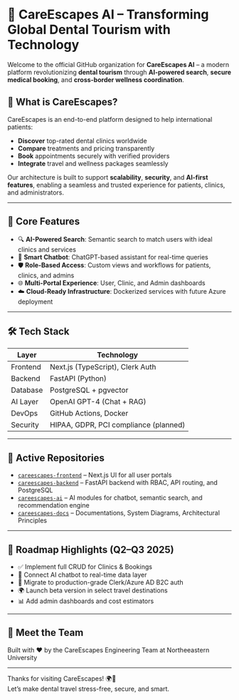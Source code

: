 # 🦷 CareEscapes AI – Transforming Global Dental Tourism with Technology

Welcome to the official GitHub organization for **CareEscapes AI** – a modern platform revolutionizing **dental tourism** through **AI-powered search**, **secure medical booking**, and **cross-border wellness coordination**.

## 🚀 What is CareEscapes?

CareEscapes is an end-to-end platform designed to help international patients:
- **Discover** top-rated dental clinics worldwide
- **Compare** treatments and pricing transparently
- **Book** appointments securely with verified providers
- **Integrate** travel and wellness packages seamlessly

Our architecture is built to support **scalability**, **security**, and **AI-first features**, enabling a seamless and trusted experience for patients, clinics, and administrators.

---

## 🧠 Core Features

- 🔍 **AI-Powered Search**: Semantic search to match users with ideal clinics and services
- 💬 **Smart Chatbot**: ChatGPT-based assistant for real-time queries
- 🛡️ **Role-Based Access**: Custom views and workflows for patients, clinics, and admins
- 🌐 **Multi-Portal Experience**: User, Clinic, and Admin dashboards
- ☁️ **Cloud-Ready Infrastructure**: Dockerized services with future Azure deployment

---

## 🛠️ Tech Stack

| Layer        | Technology                         |
|-------------|-------------------------------------|
| Frontend    | Next.js (TypeScript), Clerk Auth    |
| Backend     | FastAPI (Python)                    |
| Database    | PostgreSQL + pgvector               |
| AI Layer    | OpenAI GPT-4 (Chat + RAG)           |
| DevOps      | GitHub Actions, Docker              |
| Security    | HIPAA, GDPR, PCI compliance (planned) |

---

## 📂 Active Repositories

- [`careescapes-frontend`](https://github.com/CareEscapes-AI/careescapes_root) – Next.js UI for all user portals
- [`careescapes-backend`](https://github.com/CareEscapes-AI/careescapes_backend) – FastAPI backend with RBAC, API routing, and PostgreSQL
- [`careescapes-ai`](https://github.com/CareEscapes-AI/careescapes-ml) – AI modules for chatbot, semantic search, and recommendation engine
- [`careescapes-docs`](https://github.com/CareEscapes-AI/careescapes-docs) – Documentations, System Diagrams, Architectural Principles 

---

## 🎯 Roadmap Highlights (Q2–Q3 2025)

- ✅ Implement full CRUD for Clinics & Bookings
- 🔄 Connect AI chatbot to real-time data layer
- 🔐 Migrate to production-grade Clerk/Azure AD B2C auth
- 🌍 Launch beta version in select travel destinations
- 📊 Add admin dashboards and cost estimators

---

## 👥 Meet the Team

Built with ❤️ by the CareEscapes Engineering Team at Northeeastern University   

---

Thanks for visiting CareEscapes! 🌍🦷  
Let’s make dental travel stress-free, secure, and smart.
